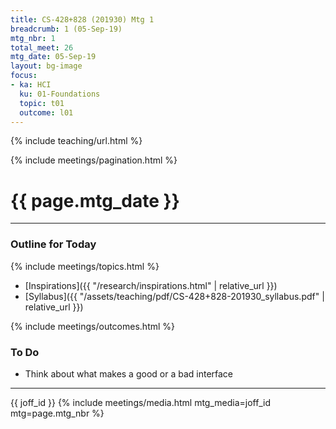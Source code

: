```yaml
---
title: CS-428+828 (201930) Mtg 1
breadcrumb: 1 (05-Sep-19)
mtg_nbr: 1
total_meet: 26
mtg_date: 05-Sep-19
layout: bg-image
focus:
- ka: HCI
  ku: 01-Foundations
  topic: t01
  outcome: l01
---
```

{% include teaching/url.html %}

{% include meetings/pagination.html %}
<h1 class="text-center">{{ page.mtg_date }}</h1>
<hr />

### Outline for Today

{% include meetings/topics.html %}

* [Inspirations]({{ "/research/inspirations.html" | relative_url }})
* [Syllabus]({{ "/assets/teaching/pdf/CS-428+828-201930_syllabus.pdf" | relative_url }})

{% include meetings/outcomes.html %}

### To Do

* Think about what makes a good or a bad interface

<hr />
{{ joff_id }}
{% include meetings/media.html mtg_media=joff_id mtg=page.mtg_nbr %}
